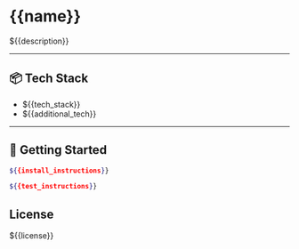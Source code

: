 # {{name}}

${{description}}

---

## 📦 Tech Stack

- ${{tech_stack}}
- ${{additional_tech}}

---

## 🚀 Getting Started

```bash
${{install_instructions}}
```
```bash
${{test_instructions}}
```

## License
${{license}}
